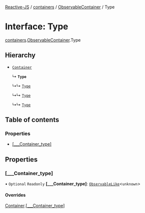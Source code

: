 [Reactive-JS](../README.md) / [containers](../modules/containers.md) / [ObservableContainer](../modules/containers.ObservableContainer.md) / Type

# Interface: Type

[containers](../modules/containers.md).[ObservableContainer](../modules/containers.ObservableContainer.md).Type

## Hierarchy

- [`Container`](containers.Container.md)

  ↳ **`Type`**

  ↳↳ [`Type`](containers.SharedObservableContainer.Type.md)

  ↳↳ [`Type`](containers.DeferredObservableContainer.Type.md)

  ↳↳ [`Type`](containers.PauseableObservableContainer.Type.md)

## Table of contents

### Properties

- [[\_\_\_Container\_type]](containers.ObservableContainer.Type.md#[___container_type])

## Properties

### [\_\_\_Container\_type]

• `Optional` `Readonly` **[\_\_\_Container\_type]**: [`ObservableLike`](types.ObservableLike.md)<`unknown`\>

#### Overrides

[Container](containers.Container.md).[[___Container_type]](containers.Container.md#[___container_type])
